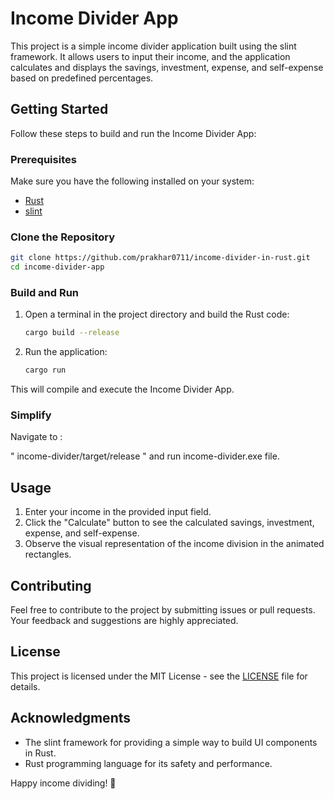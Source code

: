 # Income Divider App

This project is a simple income divider application built using the slint framework. It allows users to input their income, and the application calculates and displays the savings, investment, expense, and self-expense based on predefined percentages.

## Getting Started

Follow these steps to build and run the Income Divider App:

### Prerequisites

Make sure you have the following installed on your system:

- [Rust](https://www.rust-lang.org/learn/get-started)
- [slint](https://github.com/slint-ui/slint)

### Clone the Repository

```bash
git clone https://github.com/prakhar0711/income-divider-in-rust.git
cd income-divider-app
```

### Build and Run

1. Open a terminal in the project directory and build the Rust code:

    ```bash
    cargo build --release
    ```

2. Run the application:

    ```bash
    cargo run
    ```

This will compile and execute the Income Divider App.
### Simplify

Navigate to :

   
   " income-divider/target/release " and run income-divider.exe file.



## Usage

1. Enter your income in the provided input field.
2. Click the "Calculate" button to see the calculated savings, investment, expense, and self-expense.
3. Observe the visual representation of the income division in the animated rectangles.

## Contributing

Feel free to contribute to the project by submitting issues or pull requests. Your feedback and suggestions are highly appreciated.

## License

This project is licensed under the MIT License - see the [LICENSE](LICENSE) file for details.

## Acknowledgments

- The slint framework for providing a simple way to build UI components in Rust.
- Rust programming language for its safety and performance.

Happy income dividing! 🎉
